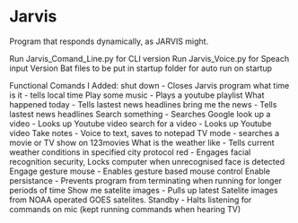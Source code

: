 # Jarvis
Program that responds dynamically, as JARVIS might.

Run Jarvis_Comand_Line.py for CLI version
Run Jarvis_Voice.py for Speach input Version
Bat files to be put in startup folder for auto run on startup

Functional Comands I Added:
shut down  -  Closes Jarvis program
what time is it - tells local time
Play some music - Plays a youtube playlist
What happened today - Tells lastest news headlines
bring me the news - Tells lastest news headlines
Search something - Searches Google
look up a video - Looks up Youtube video
search for a video - Looks up Youtube video
Take notes - Voice to text, saves to notepad
TV mode - searches a movie or TV show on 123movies
What is the weather like - Tells current weather conditions in specified city
protocol red - Engages facial recognition security, Locks computer when unrecognised face is detected
Engage gesture mouse - Enables gesture based mouse control
Enable persistance - Prevents program from terminating when running for longer periods of time
Show me satelite images - Pulls up latest Satelite images from NOAA operated GOES satelites.
Standby - Halts listening for commands on mic (kept running commands when hearing TV)
